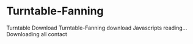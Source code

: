 Turntable-Fanning
=================

Turntable Download
Turntable-Fanning download
Javascripts reading...
Downloading all contact
